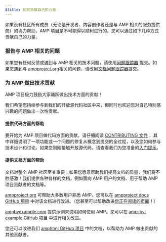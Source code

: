 ```yaml
---
$title: 如何贡献自己的力量
---
```


如果没有社区所有成员（无论是开发者、内容创作者还是与 AMP 相关的服务提供商）的协力帮助，AMP 项目是不可能得以顺利进行的。您可以通过如下几种方式贡献自己的力量。

### 报告与 AMP 相关的问题

如果您有任何反馈或遇到与 AMP 相关的技术问题，请使用[问题跟踪器](https://github.com/ampproject/amphtml/issues) 提交。如果您遇到与 [ampproject.org](https://ampproject.org)相关的问题，请改用[文档问题跟踪器](https://github.com/ampproject/docs/issues)提交。

### 为 AMP 做出技术贡献

AMP 项目极力鼓励大家踊跃做出技术方面的贡献！

我们希望您持续参与到我们的开放源代码社区中来，但同时也欢迎您对自己特别感兴趣的问题做出一次性贡献。

#### 提供代码方面的帮助

要开始为 AMP 项目做代码方面的贡献，请仔细阅读 [CONTRIBUTING 文件](https://github.com/ampproject/amphtml/blob/master/CONTRIBUTING.md) ，其中详细说明了一项功能或一个问题的修复从概念到提交的全过程，以及您如何参与技术设计和讨论。如果您刚刚接触开放源代码，请查看我们为您准备的[入门提示](https://github.com/ampproject/amphtml/blob/master/CONTRIBUTING.md#contributing-code)。

#### 提供文档方面的帮助

文档对整个 AMP 社区至关重要；如果您愿意帮助我们提高文档的质量，我们将不胜感激！我们提供各种各样的文档，例如面向 AMP 用户的文档、用于帮助 AMP 项目贡献者的文档等。

[ampproject.org](https://ampproject.org) 可帮助大多数用户熟悉 AMP。您可以在 [ampproject docs GitHub 项目](https://github.com/ampproject/docs) 中对该文档进行改进。（您甚至可以帮助改进[您正在阅读的页面](https://github.com/ampproject/docs/blob/master/content/docs/contribute/contribute.md)！）

[ampbyexample.com](https://ampbyexample.com) 提供示例来说明如何使用 AMP。您可以在 [amp-by-example GitHub 项目](https://github.com/ampproject/amp-by-example/) 中进行相关改进。

您还可以改进我们 [amphtml GitHub 项目](https://github.com/ampproject/amphtml) 中的文档，以帮助为 AMP 做出贡献的其他贡献者。
